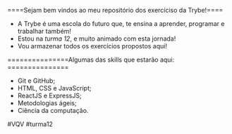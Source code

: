 ====Sejam bem vindos ao meu repositório dos exercíciso da Trybe!====

- 	A Trybe é uma escola do futuro que, te ensina a aprender,
	programar e trabalhar também!
- 	Estou na *turma 12*, e muito animado com esta jornada!
- 	Vou armazenar todos os exercícios propostos aqui!

===============Algumas das skills que estarão aqui:  ===============

- 	Git e GitHub;
- 	HTML, CSS e JavaScript;
- 	ReactJS e ExpressJS;
- 	Metodologias ágeis;
- 	Ciência da computação.

#VQV #turma12

